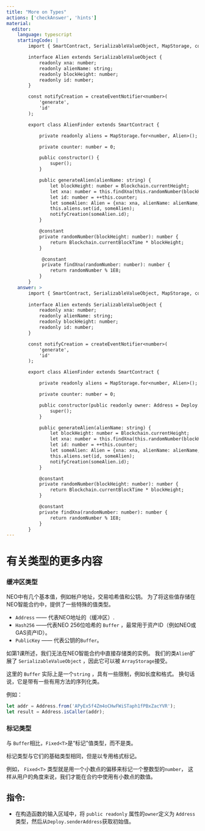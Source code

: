 ```yaml
---
title: "More on Types"
actions: ['checkAnswer', 'hints']
material: 
  editor:
    language: typescript
    startingCode: |
        import { SmartContract, SerializableValueObject, MapStorage, constant, Blockchain, createEventNotifier } from '@neo-one/smart-contract';

        interface Alien extends SerializableValueObject {
            readonly xna: number;
            readonly alienName: string;
            readonly blockHeight: number;
            readonly id: number;
        }

        const notifyCreation = createEventNotifier<number>(
            'generate',
            'id'
        );

        export class AlienFinder extends SmartContract {

            private readonly aliens = MapStorage.for<number, Alien>();

            private counter: number = 0; 

            public constructor() {
                super();
            }

            public generateAlien(alienName: string) {
                let blockHeight: number = Blockchain.currentHeight;
                let xna: number = this.findXna(this.randomNumber(blockHeight));
                let id: number = ++this.counter;
                let someAlien: Alien = {xna: xna, alienName: alienName, blockHeight: blockHeight, id: id};
                this.aliens.set(id, someAlien);
                notifyCreation(someAlien.id);
            }

            @constant
            private randomNumber(blockHeight: number): number {
                return Blockchain.currentBlockTime * blockHeight;
            }

             @constant
             private findXna(randomNumber: number): number {
                return randomNumber % 1E8;
            }
        }
    answer: > 
        import { SmartContract, SerializableValueObject, MapStorage, constant, Blockchain, createEventNotifier, Address, Deploy } from '@neo-one/smart-contract';
        
        interface Alien extends SerializableValueObject {
            readonly xna: number;
            readonly alienName: string;
            readonly blockHeight: number;
            readonly id: number;
        }

        const notifyCreation = createEventNotifier<number>(
            'generate',
            'id'
        );

        export class AlienFinder extends SmartContract {

            private readonly aliens = MapStorage.for<number, Alien>();

            private counter: number = 0; 

            public constructor(public readonly owner: Address = Deploy.senderAddress) {
                super();
            }

            public generateAlien(alienName: string) {
                let blockHeight: number = Blockchain.currentHeight;
                let xna: number = this.findXna(this.randomNumber(blockHeight));
                let id: number = ++this.counter;
                let someAlien: Alien = {xna: xna, alienName: alienName, blockHeight: blockHeight, id: id};
                this.aliens.set(id, someAlien);
                notifyCreation(someAlien.id);
            }

            @constant
            private randomNumber(blockHeight: number): number {
                return Blockchain.currentBlockTime * blockHeight;
            }

            @constant
            private findXna(randomNumber: number): number {
                return randomNumber % 1E8;
            }
        }
---
```


# 有关类型的更多内容

### 缓冲区类型

NEO中有几个基本值，例如帐户地址，交易哈希值和公钥。 为了将这些值存储在NEO智能合约中，提供了一些特殊的值类型。

- `Address` —— 代表NEO地址的（缓冲区）.
- `Hash256` ——代表NEO 256位哈希的 `Buffer` ，最常用于资产ID（例如NEO或GAS资产ID）。
- `PublicKey` —— 代表公钥的`Buffer`。

如第1课所述，我们无法在NEO智能合约中直接存储类的实例。 我们的类`Alien`扩展了 `SerializableValueObject` ，因此它可以被 `ArrayStorage`接受。

这里的 `Buffer` 实际上是一个`string` ，具有一些限制，例如长度和格式。 换句话说，它是带有一些有用方法的序列化类。

例如：

```typescript
let addr = Address.from('APyEx5f4Zm4oCHwFWiSTaph1fPBxZacYVR');
let result = Address.isCaller(addr);
```

### 标记类型

与 `Buffer`相比，`Fixed<T>`是“标记”值类型，而不是类。

标记类型与它们的基础类型相同，但是以专用格式标记。

例如， `Fixed<T>` 类型就是用一个小数点的偏移来标记一个整数型的`number`，
这样从用户的角度来说，我们才能在合约中使用有小数点的数值。

## 指令: 

- 在构造函数的输入区域中，将  `public readonly` 属性的`owner`定义为 `Address` 类型，然后从`Deploy.senderAddress`获取初始值。
